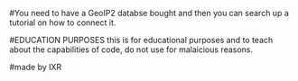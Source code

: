 #You need to have a GeoIP2 databse bought and then you can search up a tutorial on how to connect it.

#EDUCATION PURPOSES
this is for educational purposes and to teach about the capabilities of code, do not use for malaicious reasons.

#made by IXR
